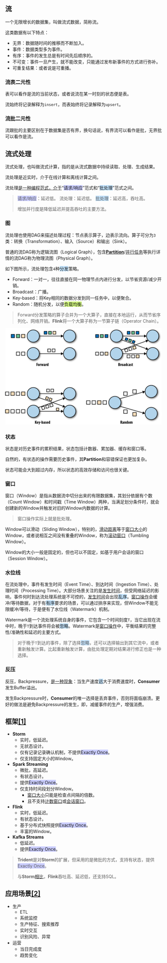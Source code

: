 ## 流

一个无限增长的数据集，叫做流式数据，简称流。

这类数据有以下特点：

- 无界：数据随时间的推移而不断加入。
- 事件：数据类型多为事件。
- 有序：事件的发生总是有时间先后顺序的。
- 不可变：事件一旦产生，就不能改变，只能通过发布新事件的方式进行弥补。
- 可重复结果：或者说是可重播。

### 流表二元性

表可以看作是流的当前状态，或者说流在某一时刻的状态便是表。

流始终将记录解释为`insert`，而表始终将记录解释为`upsert`。

### 流批二元性

流跟批的主要区别在于数据集是否有界，换句话说，有界流可以看作是批，无界批可以看作是流。



## 流式处理

流式处理，也叫做流式计算，指的是从流式数据中持续读取、处理、生成结果。

流处理是近实时，介于在线计算和离线计算之间。

流处理[是一种编程范式，介于](https://my.oschina.net/u/2424727/blog/2989115)“<span style=background:#c9ccff>请求/响应</span>”范式和“<span style=background:#c2e2ff>批处理</span>”范式之间。

> <span style=background:#c9ccff>请求/响应</span>：延迟低。
> 流处理：延迟低。
> <span style=background:#c2e2ff>批处理</span>：延迟高，吞吐高。
>
> 增加并行度是降低延迟并提高吞吐的主要方法。

### 图

流处理也使用DAG来描述处理过程：节点表示算子，边表示流向。算子可分为`3`类：转换（Transformation）、输入（Source）和输出（Sink）。

普通的流DAG称为逻辑流图（Logical Graph），包含<u>**Partition**</u>/<u>并行任务</u>等执行详情的流DAG称为物理流图（Physical Graph）。

如下图所示，流处理包含`4`种<span style=background:#c2e2ff>分发</span>策略。

- Forward：一对一，往往直接在同一物理节点内进行分发，以节省资源/减少开销。
- Broadcast：广播。
- Key-based：将Key相同的数据分发到同一任务中，以便聚合。
- Random：随机分发，以便<span style=background:#d4fe7f>负载均衡</span>。

> Forward分发策略的算子合并为一个大算子，直接在本地运行，从而节省序列化、网络开销。**Flink**将一个大算子称为一节算子链（Operator Chain）。
>

<img src="../images/9/stream_date_exchange_strategies.png" style="zoom:50%;" />

### 状态

状态是对历史事件的累积结果，状态包括计数器、累加器、缓存和窗口等。

自然的，有状态的操作需要历史事件，其**Partition**和容错保证也更加复杂。

状态可能会大到超过内存，所以状态的高效存储和访问也很关键。

### 窗口

窗口（Window）是指从数据流中切分出来的有限数据集，其划分依据有个数（Count Window）和时间戳（Time Window）两种，当满足划分条件时，就会创建新的Window并触发对旧的Window内数据的计算。

> 窗口操作实际上就是批处理。

Window可以滑动（Sliding Window），特别的，<u>滑动距离</u>等于<u>窗口大小</u>的Window，或者说相互之间没有重叠的Window，称为<u>滚动窗口</u>（Tumbling Window）。

Window的大小一般是固定的，但也可以不固定，如基于用户会话的窗口（Session Window）。

### 水位线

在流处理中，事件有发生时间（Event Time）、到达时间（Ingestion Time）、处理时间（Processing Time）。大部分场景关注的是<u>发生时间</u>，但受网络延迟的影响，事件何时到达流处理系统是不可控的，<u>发生时间</u>会出现<span style=background:#c2e2ff>乱序</span>。<u>窗口操作</u>会缓冲/等待数据，对于有<span style=background:#c2e2ff>有序</span>要求的场景，可以通过排序来实现，但Window不能无限缓冲/等待，于是便有了水位线（Watermark）机制。

Watermark是一个流处理系统自身的事件，它包含一个时间刻度`T`，当它出现在流中时，晚于`T`到达事件将会被<span style=background:#c2e2ff>忽略</span>。Watermark是<u>窗口操作</u>中，平衡结果的完整性/准确性和延迟的主要方式。

> 对于晚于`T`到达的事件，除了选择<span style=background:#c2e2ff>忽略</span>，还可以选择输出到其它流中，或者重新触发计算。比起重新触发计算，由批处理定期对结果进行修正也是一种选择。

### 反压

反压，Backpressure，[是一种现象](https://www.zhihu.com/question/49618581/answer/237078934)：当生产速度<span style=background:#c2e2ff>远</span>大于消费速度时，**Consumer**发生Buffer溢出。

发生Backpressure时，**Consumer**的唯一选择是丢弃事件，否则将面临崩溃。更好的做法是避免Backpressure的发生，即，减缓事件的生产，增强消费。



## 框架[[1]](https://www.cnblogs.com/duanxz/p/3639907.html)

- **Storm**
  - 实时，低延迟。
  - 无状态设计。
  - 仅有记录记录确认机制，不提供<span style=background:#c9ccff>Exactly Once</span>。
  - 仅支持固定大小的Window。
- **Spark Streaming**
  - 微批，高延迟。
  - 有状态设计。
  - 提供<span style=background:#c9ccff>Exactly Once</span>。
  - 仅支持时间段划分Window。
    - <u>窗口大小</u>只能是检查点间隔的倍数。
    - 且不支持<u>计数窗口</u>或<u>会话窗口</u>。
- **Flink**
  - 实时，低延迟。
  - 有状态设计。
  - 基于分布式快照提供<span style=background:#c9ccff>Exactly Once</span>。
  - 丰富的Window。
- **Kafka Streams**
  - 低延迟。
  - 提供<span style=background:#c9ccff>Exactly Once</span>。

> **Trident**是对**Storm**的扩展，但采用的是微批的方式，支持有状态，提供<span style=background:#c9ccff>Exactly Once</span>。
>
> 与**Storm**[相比](https://tech.meituan.com/2017/11/17/flink-benchmark.html)，**Flink**吞吐高、延迟低，还支持SQL。



## 应用场景[[2]](https://tech.meituan.com/2021/08/26/data-warehouse-in-meituan-waimai.html)

- 生产
  - ETL
  - 系统监控
  - 生产特征、搜索推荐
  - 实时交互
  - 识别风险、异常
- 运营
  - 当日完成度
  - 趋势变化